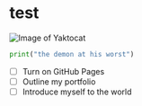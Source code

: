 # test

![Image of Yaktocat](https://octodex.github.com/images/yaktocat.png)

```python
print("the demon at his worst")
```
- [ ] Turn on GitHub Pages
- [ ] Outline my portfolio
- [ ] Introduce myself to the world

